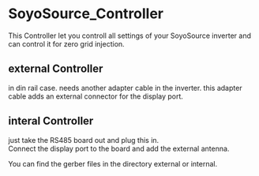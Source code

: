 # SoyoSource_Controller

This Controller let you controll all settings of your SoyoSource inverter and can control it for zero grid injection.   
    
## external Controller 
in din rail case. needs another adapter cable in the inverter. this adapter cable adds an external connector for the display port.   
    
## interal Controller
just take the RS485 board out and plug this in.    
Connect the display port to the board and add the external antenna.
   

You can find the gerber files in the directory external or internal.
